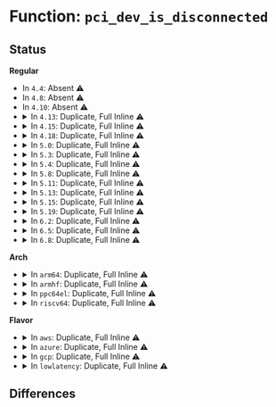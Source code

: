# Function: <code>pci_dev_is_disconnected</code>

## Status
<b>Regular</b>
<ul>
<li>
In <code>4.4</code>: Absent ⚠️
</li>
<li>
In <code>4.8</code>: Absent ⚠️
</li>
<li>
In <code>4.10</code>: Absent ⚠️
</li>
<li>
<details>
<summary>In <code>4.13</code>: Duplicate, Full Inline ⚠️</summary>

**Collision:** Static Duplication

**Inline:** Full

**Transformation:** False

**Instances:**

```
In drivers/pci/access.c (ffffffff814a4355)
Location: drivers/pci/pci.h:284
Inline: True
Inline callers:
  - drivers/pci/access.c:pci_write_config_byte
  - drivers/pci/access.c:pci_read_config_byte
  - drivers/pci/access.c:pcie_capability_write_dword
  - drivers/pci/access.c:pcie_capability_write_word
```
```
In drivers/pci/pci.c (ffffffff814ad09c)
Location: drivers/pci/pci.h:284
Inline: True
```
```
In drivers/pci/msi.c (ffffffff814cdab6)
Location: drivers/pci/pci.h:284
Inline: True
Inline callers:
  - drivers/pci/msi.c:__pci_write_msi_msg
```
</details>
</li>
<li>
<details>
<summary>In <code>4.15</code>: Duplicate, Full Inline ⚠️</summary>

**Collision:** Static Duplication

**Inline:** Full

**Transformation:** False

**Instances:**

```
In drivers/pci/access.c (ffffffff814e30e5)
Location: drivers/pci/pci.h:287
Inline: True
Inline callers:
  - drivers/pci/access.c:pci_write_config_byte
  - drivers/pci/access.c:pci_read_config_byte
  - drivers/pci/access.c:pcie_capability_write_dword
  - drivers/pci/access.c:pcie_capability_write_word
```
```
In drivers/pci/pci.c (ffffffff814ec46c)
Location: drivers/pci/pci.h:287
Inline: True
```
```
In drivers/pci/msi.c (ffffffff8150dff6)
Location: drivers/pci/pci.h:287
Inline: True
Inline callers:
  - drivers/pci/msi.c:__pci_write_msi_msg
```
</details>
</li>
<li>
<details>
<summary>In <code>4.18</code>: Duplicate, Full Inline ⚠️</summary>

**Collision:** Static Duplication

**Inline:** Full

**Transformation:** False

**Instances:**

```
In drivers/pci/access.c (ffffffff81512fb5)
Location: drivers/pci/pci.h:299
Inline: True
Inline callers:
  - drivers/pci/access.c:pci_write_config_byte
  - drivers/pci/access.c:pci_read_config_dword
  - drivers/pci/access.c:pci_read_config_word
  - drivers/pci/access.c:pci_read_config_byte
  - drivers/pci/access.c:pcie_capability_write_dword
  - drivers/pci/access.c:pcie_capability_write_word
```
```
In drivers/pci/pci.c (ffffffff8151b99c)
Location: drivers/pci/pci.h:299
Inline: True
```
```
In drivers/pci/msi.c (ffffffff81542ed6)
Location: drivers/pci/pci.h:299
Inline: True
Inline callers:
  - drivers/pci/msi.c:__pci_write_msi_msg
```
</details>
</li>
<li>
<details>
<summary>In <code>5.0</code>: Duplicate, Full Inline ⚠️</summary>

**Collision:** Static Duplication

**Inline:** Full

**Transformation:** False

**Instances:**

```
In drivers/pci/access.c (0)
Location: drivers/pci/pci.h:361
Inline: True
```
```
In drivers/pci/pci.c (0)
Location: drivers/pci/pci.h:361
Inline: True
```
```
In drivers/pci/msi.c (0)
Location: drivers/pci/pci.h:361
Inline: True
```
</details>
</li>
<li>
<details>
<summary>In <code>5.3</code>: Duplicate, Full Inline ⚠️</summary>

**Collision:** Static Duplication

**Inline:** Full

**Transformation:** False

**Instances:**

```
In drivers/pci/access.c (0)
Location: drivers/pci/pci.h:366
Inline: True
```
```
In drivers/pci/pci.c (0)
Location: drivers/pci/pci.h:366
Inline: True
```
```
In drivers/pci/msi.c (0)
Location: drivers/pci/pci.h:366
Inline: True
```
</details>
</li>
<li>
<details>
<summary>In <code>5.4</code>: Duplicate, Full Inline ⚠️</summary>

**Collision:** Static Duplication

**Inline:** Full

**Transformation:** False

**Instances:**

```
In drivers/pci/access.c (0)
Location: drivers/pci/pci.h:400
Inline: True
```
```
In drivers/pci/pci.c (0)
Location: drivers/pci/pci.h:400
Inline: True
```
```
In drivers/pci/msi.c (0)
Location: drivers/pci/pci.h:400
Inline: True
```
</details>
</li>
<li>
<details>
<summary>In <code>5.8</code>: Duplicate, Full Inline ⚠️</summary>

**Collision:** Static Duplication

**Inline:** Full

**Transformation:** False

**Instances:**

```
In drivers/pci/access.c (ffffffff8161dfd5)
Location: drivers/pci/pci.h:405
Inline: True
Inline callers:
  - drivers/pci/access.c:pci_write_config_byte
  - drivers/pci/access.c:pci_read_config_byte
  - drivers/pci/access.c:pcie_capability_write_dword
  - drivers/pci/access.c:pcie_capability_write_word
  - drivers/pci/access.c:pcie_capability_read_dword
  - drivers/pci/access.c:pcie_capability_read_word
```
```
In drivers/pci/pci.c (ffffffff8162b761)
Location: drivers/pci/pci.h:405
Inline: True
Inline callers:
  - drivers/pci/pci.c:pci_bridge_wait_for_secondary_bus
  - drivers/pci/pci.c:pci_bridge_wait_for_secondary_bus
  - drivers/pci/pci.c:pci_update_current_state
```
```
In drivers/pci/msi.c (ffffffff81654e24)
Location: drivers/pci/pci.h:405
Inline: True
Inline callers:
  - drivers/pci/msi.c:__pci_write_msi_msg
```
</details>
</li>
<li>
<details>
<summary>In <code>5.11</code>: Duplicate, Full Inline ⚠️</summary>

**Collision:** Static Duplication

**Inline:** Full

**Transformation:** False

**Instances:**

```
In drivers/pci/access.c (ffffffff816447f5)
Location: drivers/pci/pci.h:388
Inline: True
Inline callers:
  - drivers/pci/access.c:pci_write_config_byte
  - drivers/pci/access.c:pci_read_config_byte
  - drivers/pci/access.c:pcie_capability_write_dword
  - drivers/pci/access.c:pcie_capability_write_word
  - drivers/pci/access.c:pcie_capability_read_dword
  - drivers/pci/access.c:pcie_capability_read_word
```
```
In drivers/pci/pci.c (ffffffff81651461)
Location: drivers/pci/pci.h:388
Inline: True
Inline callers:
  - drivers/pci/pci.c:pci_bridge_wait_for_secondary_bus
  - drivers/pci/pci.c:pci_bridge_wait_for_secondary_bus
  - drivers/pci/pci.c:pci_update_current_state
```
```
In drivers/pci/msi.c (ffffffff8165e914)
Location: drivers/pci/pci.h:388
Inline: True
Inline callers:
  - drivers/pci/msi.c:__pci_write_msi_msg
```
</details>
</li>
<li>
<details>
<summary>In <code>5.13</code>: Duplicate, Full Inline ⚠️</summary>

**Collision:** Static Duplication

**Inline:** Full

**Transformation:** False

**Instances:**

```
In drivers/pci/access.c (ffffffff81627575)
Location: drivers/pci/pci.h:381
Inline: True
Inline callers:
  - drivers/pci/access.c:pci_write_config_byte
  - drivers/pci/access.c:pci_read_config_byte
  - drivers/pci/access.c:pcie_capability_write_dword
  - drivers/pci/access.c:pcie_capability_write_word
  - drivers/pci/access.c:pcie_capability_read_dword
  - drivers/pci/access.c:pcie_capability_read_word
```
```
In drivers/pci/pci.c (ffffffff81633ee1)
Location: drivers/pci/pci.h:381
Inline: True
Inline callers:
  - drivers/pci/pci.c:pci_bridge_wait_for_secondary_bus
  - drivers/pci/pci.c:pci_bridge_wait_for_secondary_bus
  - drivers/pci/pci.c:pci_update_current_state
```
```
In drivers/pci/msi.c (ffffffff81640db4)
Location: drivers/pci/pci.h:381
Inline: True
Inline callers:
  - drivers/pci/msi.c:__pci_write_msi_msg
```
</details>
</li>
<li>
<details>
<summary>In <code>5.15</code>: Duplicate, Full Inline ⚠️</summary>

**Collision:** Static Duplication

**Inline:** Full

**Transformation:** False

**Instances:**

```
In drivers/pci/access.c (ffffffff81696dc5)
Location: drivers/pci/pci.h:402
Inline: True
Inline callers:
  - drivers/pci/access.c:pci_write_config_byte
  - drivers/pci/access.c:pci_read_config_byte
  - drivers/pci/access.c:pcie_capability_write_dword
  - drivers/pci/access.c:pcie_capability_write_word
  - drivers/pci/access.c:pcie_capability_read_dword
  - drivers/pci/access.c:pcie_capability_read_word
```
```
In drivers/pci/pci.c (ffffffff816a40c1)
Location: drivers/pci/pci.h:402
Inline: True
Inline callers:
  - drivers/pci/pci.c:pci_bridge_wait_for_secondary_bus
  - drivers/pci/pci.c:pci_bridge_wait_for_secondary_bus
  - drivers/pci/pci.c:pci_update_current_state
```
```
In drivers/pci/msi.c (ffffffff816b19e4)
Location: drivers/pci/pci.h:402
Inline: True
Inline callers:
  - drivers/pci/msi.c:__pci_write_msi_msg
```
</details>
</li>
<li>
<details>
<summary>In <code>5.19</code>: Duplicate, Full Inline ⚠️</summary>

**Collision:** Static Duplication

**Inline:** Full

**Transformation:** False

**Instances:**

```
In drivers/pci/access.c (ffffffff817b7de5)
Location: drivers/pci/pci.h:363
Inline: True
Inline callers:
  - drivers/pci/access.c:pci_write_config_byte
  - drivers/pci/access.c:pci_read_config_byte
  - drivers/pci/access.c:pcie_capability_read_dword
  - drivers/pci/access.c:pcie_capability_read_word
```
```
In drivers/pci/pci.c (ffffffff817c64b1)
Location: drivers/pci/pci.h:363
Inline: True
Inline callers:
  - drivers/pci/pci.c:pci_bridge_wait_for_secondary_bus
  - drivers/pci/pci.c:pci_bridge_wait_for_secondary_bus
```
```
In drivers/pci/msi/msi.c (ffffffff817d5074)
Location: drivers/pci/pci.h:363
Inline: True
Inline callers:
  - drivers/pci/msi/msi.c:__pci_write_msi_msg
```
</details>
</li>
<li>
<details>
<summary>In <code>6.2</code>: Duplicate, Full Inline ⚠️</summary>

**Collision:** Static Duplication

**Inline:** Full

**Transformation:** False

**Instances:**

```
In drivers/pci/access.c (ffffffff818d2695)
Location: drivers/pci/pci.h:361
Inline: True
Inline callers:
  - drivers/pci/access.c:pci_write_config_byte
  - drivers/pci/access.c:pci_read_config_byte
  - drivers/pci/access.c:pcie_capability_read_dword
  - drivers/pci/access.c:pcie_capability_read_word
```
```
In drivers/pci/pci.c (ffffffff818dc3f3)
Location: drivers/pci/pci.h:361
Inline: True
Inline callers:
  - drivers/pci/pci.c:pci_device_is_present
  - drivers/pci/pci.c:pci_bridge_wait_for_secondary_bus
```
```
In drivers/pci/msi/msi.c (ffffffff818f6338)
Location: drivers/pci/pci.h:361
Inline: True
Inline callers:
  - drivers/pci/msi/msi.c:pci_msix_shutdown
  - drivers/pci/msi/msi.c:__pci_write_msi_msg
```
```
In drivers/pci/pcie/err.c (ffffffff818fd4b6)
Location: drivers/pci/pci.h:361
Inline: True
Inline callers:
  - drivers/pci/pcie/err.c:report_error_detected
```
</details>
</li>
<li>
<details>
<summary>In <code>6.5</code>: Duplicate, Full Inline ⚠️</summary>

**Collision:** Static Duplication

**Inline:** Full

**Transformation:** False

**Instances:**

```
In drivers/pci/access.c (ffffffff81915695)
Location: drivers/pci/pci.h:360
Inline: True
Inline callers:
  - drivers/pci/access.c:pci_write_config_byte
  - drivers/pci/access.c:pci_read_config_byte
  - drivers/pci/access.c:pcie_capability_read_dword
  - drivers/pci/access.c:pcie_capability_read_word
```
```
In drivers/pci/pci.c (ffffffff8191f723)
Location: drivers/pci/pci.h:360
Inline: True
Inline callers:
  - drivers/pci/pci.c:pci_device_is_present
  - drivers/pci/pci.c:pci_bridge_wait_for_secondary_bus
```
```
In drivers/pci/msi/msi.c (ffffffff81939798)
Location: drivers/pci/pci.h:360
Inline: True
Inline callers:
  - drivers/pci/msi/msi.c:pci_msix_shutdown
  - drivers/pci/msi/msi.c:__pci_write_msi_msg
```
```
In drivers/pci/pcie/err.c (ffffffff81940946)
Location: drivers/pci/pci.h:360
Inline: True
Inline callers:
  - drivers/pci/pcie/err.c:report_error_detected
```
</details>
</li>
<li>
<details>
<summary>In <code>6.8</code>: Duplicate, Full Inline ⚠️</summary>

**Collision:** Static Duplication

**Inline:** Full

**Transformation:** False

**Instances:**

```
In drivers/pci/access.c (ffffffff8195e0e1)
Location: drivers/pci/pci.h:371
Inline: True
Inline callers:
  - drivers/pci/access.c:pci_clear_and_set_config_dword
  - drivers/pci/access.c:pci_clear_and_set_config_dword
  - drivers/pci/access.c:pci_write_config_byte
  - drivers/pci/access.c:pci_read_config_byte
  - drivers/pci/access.c:pcie_capability_read_dword
  - drivers/pci/access.c:pcie_capability_read_word
```
```
In drivers/pci/pci.c (ffffffff81967893)
Location: drivers/pci/pci.h:371
Inline: True
Inline callers:
  - drivers/pci/pci.c:pci_device_is_present
  - drivers/pci/pci.c:pci_bridge_wait_for_secondary_bus
```
```
In drivers/pci/msi/msi.c (ffffffff819825f8)
Location: drivers/pci/pci.h:371
Inline: True
Inline callers:
  - drivers/pci/msi/msi.c:pci_msix_shutdown
  - drivers/pci/msi/msi.c:__pci_write_msi_msg
```
```
In drivers/pci/pcie/err.c (ffffffff81989ba6)
Location: drivers/pci/pci.h:371
Inline: True
Inline callers:
  - drivers/pci/pcie/err.c:report_error_detected
```
</details>
</li>
</ul>
<b>Arch</b>
<ul>
<li>
<details>
<summary>In <code>arm64</code>: Duplicate, Full Inline ⚠️</summary>

**Collision:** Static Duplication

**Inline:** Full

**Transformation:** False

**Instances:**

```
In drivers/pci/access.c (0)
Location: drivers/pci/pci.h:400
Inline: True
```
```
In drivers/pci/pci.c (0)
Location: drivers/pci/pci.h:400
Inline: True
```
```
In drivers/pci/msi.c (0)
Location: drivers/pci/pci.h:400
Inline: True
```
</details>
</li>
<li>
<details>
<summary>In <code>armhf</code>: Duplicate, Full Inline ⚠️</summary>

**Collision:** Static Duplication

**Inline:** Full

**Transformation:** False

**Instances:**

```
In drivers/pci/access.c (c08772cc)
Location: drivers/pci/pci.h:400
Inline: True
Inline callers:
  - drivers/pci/access.c:pci_write_config_byte
  - drivers/pci/access.c:pci_read_config_byte
  - drivers/pci/access.c:pcie_capability_write_dword
  - drivers/pci/access.c:pcie_capability_write_word
```
```
In drivers/pci/pci.c (c0884128)
Location: drivers/pci/pci.h:400
Inline: True
Inline callers:
  - drivers/pci/pci.c:pci_bridge_wait_for_secondary_bus
  - drivers/pci/pci.c:pci_bridge_wait_for_secondary_bus
```
```
In drivers/pci/msi.c (c08a00ac)
Location: drivers/pci/pci.h:400
Inline: True
Inline callers:
  - drivers/pci/msi.c:__pci_write_msi_msg
```
</details>
</li>
<li>
<details>
<summary>In <code>ppc64el</code>: Duplicate, Full Inline ⚠️</summary>

**Collision:** Static Duplication

**Inline:** Full

**Transformation:** False

**Instances:**

```
In drivers/pci/access.c (c000000000852930)
Location: drivers/pci/pci.h:400
Inline: True
Inline callers:
  - drivers/pci/access.c:pci_write_config_byte
  - drivers/pci/access.c:pci_read_config_byte
```
```
In drivers/pci/pci.c (c000000000863fa0)
Location: drivers/pci/pci.h:400
Inline: True
Inline callers:
  - drivers/pci/pci.c:pci_bridge_wait_for_secondary_bus
  - drivers/pci/pci.c:pci_bridge_wait_for_secondary_bus
```
```
In drivers/pci/msi.c (c000000000885618)
Location: drivers/pci/pci.h:400
Inline: True
Inline callers:
  - drivers/pci/msi.c:__pci_write_msi_msg
```
</details>
</li>
<li>
<details>
<summary>In <code>riscv64</code>: Duplicate, Full Inline ⚠️</summary>

**Collision:** Static Duplication

**Inline:** Full

**Transformation:** False

**Instances:**

```
In drivers/pci/access.c (ffffffe0004b3c3c)
Location: drivers/pci/pci.h:400
Inline: True
Inline callers:
  - drivers/pci/access.c:pci_write_config_byte
  - drivers/pci/access.c:pci_read_config_byte
  - drivers/pci/access.c:pcie_capability_write_dword
  - drivers/pci/access.c:pcie_capability_write_word
```
```
In drivers/pci/pci.c (ffffffe0004bf58a)
Location: drivers/pci/pci.h:400
Inline: True
Inline callers:
  - drivers/pci/pci.c:pci_bridge_wait_for_secondary_bus
  - drivers/pci/pci.c:pci_bridge_wait_for_secondary_bus
```
```
In drivers/pci/msi.c (ffffffe0004dee66)
Location: drivers/pci/pci.h:400
Inline: True
Inline callers:
  - drivers/pci/msi.c:__pci_write_msi_msg
```
</details>
</li>
</ul>
<b>Flavor</b>
<ul>
<li>
<details>
<summary>In <code>aws</code>: Duplicate, Full Inline ⚠️</summary>

**Collision:** Static Duplication

**Inline:** Full

**Transformation:** False

**Instances:**

```
In drivers/pci/access.c (0)
Location: drivers/pci/pci.h:400
Inline: True
```
```
In drivers/pci/pci.c (0)
Location: drivers/pci/pci.h:400
Inline: True
```
```
In drivers/pci/msi.c (0)
Location: drivers/pci/pci.h:400
Inline: True
```
</details>
</li>
<li>
<details>
<summary>In <code>azure</code>: Duplicate, Full Inline ⚠️</summary>

**Collision:** Static Duplication

**Inline:** Full

**Transformation:** False

**Instances:**

```
In drivers/pci/access.c (0)
Location: drivers/pci/pci.h:400
Inline: True
```
```
In drivers/pci/pci.c (0)
Location: drivers/pci/pci.h:400
Inline: True
```
```
In drivers/pci/msi.c (0)
Location: drivers/pci/pci.h:400
Inline: True
```
</details>
</li>
<li>
<details>
<summary>In <code>gcp</code>: Duplicate, Full Inline ⚠️</summary>

**Collision:** Static Duplication

**Inline:** Full

**Transformation:** False

**Instances:**

```
In drivers/pci/access.c (0)
Location: drivers/pci/pci.h:400
Inline: True
```
```
In drivers/pci/pci.c (0)
Location: drivers/pci/pci.h:400
Inline: True
```
```
In drivers/pci/msi.c (0)
Location: drivers/pci/pci.h:400
Inline: True
```
</details>
</li>
<li>
<details>
<summary>In <code>lowlatency</code>: Duplicate, Full Inline ⚠️</summary>

**Collision:** Static Duplication

**Inline:** Full

**Transformation:** False

**Instances:**

```
In drivers/pci/access.c (0)
Location: drivers/pci/pci.h:400
Inline: True
```
```
In drivers/pci/pci.c (0)
Location: drivers/pci/pci.h:400
Inline: True
```
```
In drivers/pci/msi.c (0)
Location: drivers/pci/pci.h:400
Inline: True
```
</details>
</li>
</ul>

## Differences
